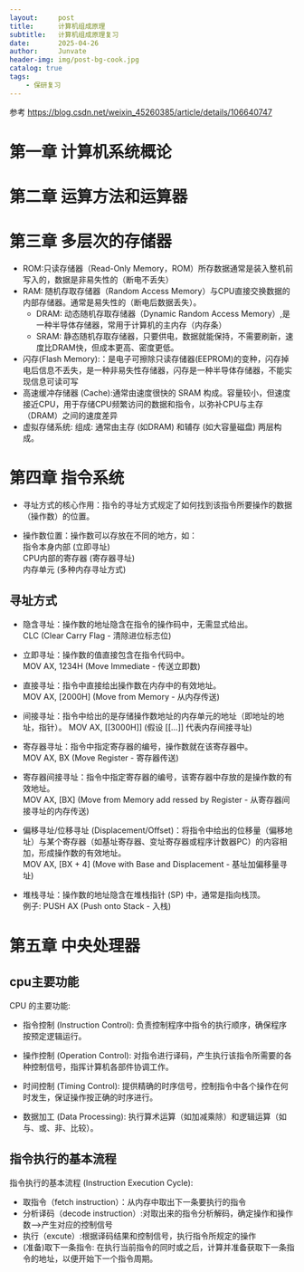 ```yaml
---
layout:     post
title:      计算机组成原理
subtitle:   计算机组成原理复习
date:       2025-04-26
author:     Junvate
header-img: img/post-bg-cook.jpg
catalog: true
tags:
    - 保研复习
---
```

参考 https://blog.csdn.net/weixin_45260385/article/details/106640747

# 第一章 计算机系统概论 
# 第二章 运算方法和运算器
# 第三章 多层次的存储器

- ROM:只读存储器（Read-Only Memory，ROM）所存数据通常是装入整机前写入的，数据是非易失性的（断电不丢失）
- RAM: 随机存取存储器（Random Access Memory）与CPU直接交换数据的内部存储器。通常是易失性的（断电后数据丢失）。
    - DRAM: 动态随机存取存储器（Dynamic Random Access Memory）,是一种半导体存储器，常用于计算机的主内存（内存条）
    - SRAM: 静态随机存取存储器，只要供电，数据就能保持，不需要刷新，速度比DRAM快，但成本更高、密度更低。
- 闪存(Flash Memory):：是电子可擦除只读存储器(EEPROM)的变种，闪存掉电后信息不丢失，是一种非易失性存储器，闪存是一种半导体存储器，不能实现信息可读可写
- 高速缓冲存储器 (Cache):通常由速度很快的 SRAM 构成。容量较小，但速度接近CPU，用于存储CPU频繁访问的数据和指令，以弥补CPU与主存（DRAM）之间的速度差异
- 虚拟存储系统:
组成: 通常由主存 (如DRAM) 和辅存 (如大容量磁盘) 两层构成。

# 第四章 指令系统
- 寻址方式的核心作用：指令的寻址方式规定了如何找到该指令所要操作的数据（操作数）的位置。

- 操作数位置：操作数可以存放在不同的地方，如：   
指令本身内部 (立即寻址)  
CPU内部的寄存器 (寄存器寻址)  
内存单元 (多种内存寻址方式)  
## 寻址方式
- 隐含寻址：操作数的地址隐含在指令的操作码中，无需显式给出。   
CLC (Clear Carry Flag - 清除进位标志位)


- 立即寻址：操作数的值直接包含在指令代码中。  
MOV AX, 1234H (Move Immediate - 传送立即数)

- 直接寻址：指令中直接给出操作数在内存中的有效地址。  
MOV AX, [2000H] (Move from Memory - 从内存传送)

- 间接寻址：指令中给出的是存储操作数地址的内存单元的地址（即地址的地址，指针）。 
MOV AX, [[3000H]] (假设 [[...]] 代表内存间接寻址)

- 寄存器寻址：指令中指定寄存器的编号，操作数就在该寄存器中。  
MOV AX, BX (Move Register - 寄存器传送)

- 寄存器间接寻址：指令中指定寄存器的编号，该寄存器中存放的是操作数的有效地址。  
MOV AX, [BX] (Move from Memory add  ressed by Register - 从寄存器间接寻址的内存传送)


- 偏移寻址/位移寻址 (Displacement/Offset)：将指令中给出的位移量（偏移地址）与某个寄存器（如基址寄存器、变址寄存器或程序计数器PC）的内容相加，形成操作数的有效地址。     
MOV AX, [BX + 4] (Move with Base and Displacement - 基址加偏移量寻址)

- 堆栈寻址：操作数的地址隐含在堆栈指针 (SP) 中，通常是指向栈顶。     
例子: PUSH AX (Push onto Stack - 入栈)


# 第五章 中央处理器
## cpu主要功能
CPU 的主要功能:

- 指令控制 (Instruction Control): 负责控制程序中指令的执行顺序，确保程序按预定逻辑运行。

- 操作控制 (Operation Control): 对指令进行译码，产生执行该指令所需要的各种控制信号，指挥计算机各部件协调工作。

- 时间控制 (Timing Control): 提供精确的时序信号，控制指令中各个操作在何时发生，保证操作按正确的时序进行。

- 数据加工 (Data Processing): 执行算术运算（如加减乘除）和逻辑运算（如与、或、非、比较）。


## 指令执行的基本流程
指令执行的基本流程 (Instruction Execution Cycle):     
- 取指令（fetch instruction）：从内存中取出下一条要执行的指令     
- 分析译码（decode instruction）:对取出来的指令分析解码，确定操作和操作数——>产生对应的控制信号    
- 执行（excute）:根据译码结果和控制信号，执行指令所规定的操作
- (准备)取下一条指令: 在执行当前指令的同时或之后，计算并准备获取下一条指令的地址，以便开始下一个指令周期。